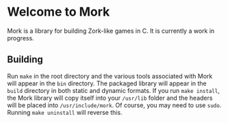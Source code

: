 # Welcome to Mork
Mork is a library for building Zork-like games in C. It is currently a work in progress.

## Building
Run `make` in the root directory and the various tools associated with Mork will
appear in the `bin` directory. The packaged library will appear in the `build`
directory in both static and dynamic formats. If you run `make install`, the Mork 
library will copy itself into your `/usr/lib` folder and the headers will be placed 
into `/usr/include/mork`. Of course, you may need to use `sudo`. Running 
`make uninstall` will reverse this.
